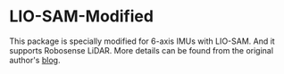 # LIO-SAM-Modified
This package is specially modified for 6-axis IMUs with LIO-SAM. And it supports Robosense LiDAR.
More details can be found from the original author's [blog](https://blog.csdn.net/qq_42938987/article/details/108434290).